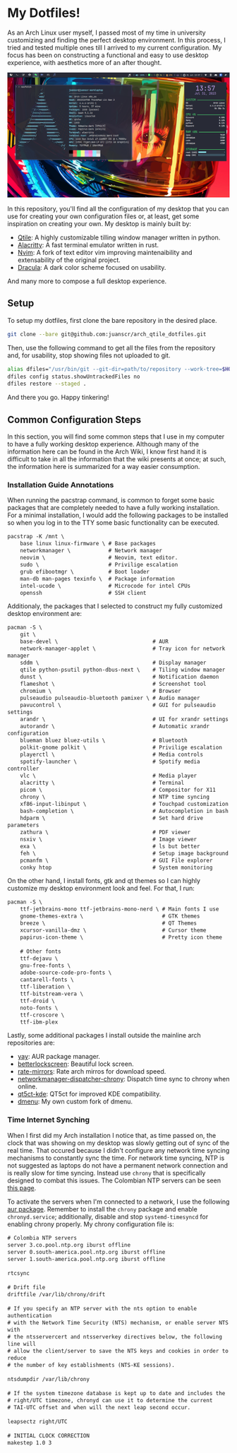 # My Dotfiles!
As an Arch Linux user myself, I passed most of my time in university customizing and
finding the perfect desktop environment. In this process, I tried and tested multiple
ones till I arrived to my current configuration. My focus has been on constructing a
functional and easy to use desktop experience, with aesthetics more of an after
thought.

![My Environment](.local/share/assets/my-desktop.png)

In this repository, you'll find all the configuration of my desktop that you can use
for creating your own configuration files or, at least, get some inspiration on
creating your own. My desktop is mainly built by:

- [Qtile](https://github.com/qtile/qtile): A highly customizable tilling window manager
written in python.
- [Alacritty](https://github.com/alacritty/alacritty): A fast terminal emulator written
in rust.
- [Nvim](https://github.com/neovim/neovim): A fork of text editor vim improving
maintenaibility and extensability of the original project.
- [Dracula](https://github.com/dracula): A dark color scheme focused on usability.

And many more to compose a full desktop experience.

## Setup
To setup my dotfiles, first clone the bare repository in the desired place.

```bash
git clone --bare git@github.com:juanscr/arch_qtile_dotfiles.git
```

Then, use the following command to get all the files from the repository and, for
usability, stop showing files not uploaded to git.

```bash
alias dfiles="/usr/bin/git --git-dir=path/to/repository --work-tree=$HOME"
dfiles config status.showUntrackedFiles no
dfiles restore --staged .
```

And there you go. Happy tinkering!

## Common Configuration Steps
In this section, you will find some common steps that I use in my computer to have
a fully working desktop experience. Although many of the information here can be found
in the Arch Wiki, I know first hand it is difficult to take in all the information
that the wiki presents at once; at such, the information here is summarized for a way
easier consumption.

### Installation Guide Annotations
When running the pacstrap command, is common to forget some basic packages that are
completely needed to have a fully working installation. For a minimal installation, I
would add the following packages to be installed so when you log in to the TTY some
basic functionality can be executed.

```
pacstrap -K /mnt \
    base linux linux-firmware \ # Base packages
    networkmanager \            # Network manager
    neovim \                    # Neovim, text editor.
    sudo \                      # Privilige escalation
    grub efibootmgr \           # Boot loader
    man-db man-pages texinfo \  # Package information
    intel-ucode \               # Microcode for intel CPUs
    openssh                     # SSH client
```

Additionaly, the packages that I selected to construct my fully customized desktop
environment are:

```
pacman -S \
    git \
    base-devel \                              # AUR
    network-manager-applet \                  # Tray icon for network manager
    sddm \                                    # Display manager
    qtile python-psutil python-dbus-next \    # Tiling window manager
    dunst \                                   # Notification daemon
    flameshot \                               # Screenshot tool
    chromium \                                # Browser
    pulseaudio pulseaudio-bluetooth pamixer \ # Audio manager
    pavucontrol \                             # GUI for pulseaudio settings
    arandr \                                  # UI for xrandr settings
    autorandr \                               # Automatic xrandr configuration
    blueman bluez bluez-utils \               # Bluetooth
    polkit-gnome polkit \                     # Privilige escalation
    playerctl \                               # Media controls
    spotify-launcher \                        # Spotify media controller
    vlc \                                     # Media player
    alacritty \                               # Terminal
    picom \                                   # Compositor for X11
    chrony \                                  # NTP time syncing
    xf86-input-libinput \                     # Touchpad customization
    bash-completion \                         # Autocompletion in bash
    hdparm \                                  # Set hard drive parameters
    zathura \                                 # PDF viewer
    nsxiv \                                   # Image viewer
    exa \                                     # ls but better
    feh \                                     # Setup image background
    pcmanfm \                                 # GUI File explorer
    conky htop                                # System monitoring
```

On the other hand, I install fonts, gtk and qt themes so I can highly customize my
desktop environment look and feel. For that, I run:

```
pacman -S \
    ttf-jetbrains-mono ttf-jetbrains-mono-nerd \ # Main fonts I use
    gnome-themes-extra \                         # GTK themes
    breeze \                                     # QT Themes
    xcursor-vanilla-dmz \                        # Cursor theme
    papirus-icon-theme \                         # Pretty icon theme

    # Other fonts
    ttf-dejavu \
    gnu-free-fonts \
    adobe-source-code-pro-fonts \
    cantarell-fonts \
    ttf-liberation \
    ttf-bitstream-vera \
    ttf-droid \
    noto-fonts \
    ttf-croscore \
    ttf-ibm-plex
```

Lastly, some additional packages I install outside the mainline arch repositories are:
- [yay](https://github.com/Jguer/yay): AUR package manager.
- [betterlockscreen](https://github.com/betterlockscreen/betterlockscreen): Beautiful lock screen.
- [rate-mirrors](https://github.com/westandskif/rate-mirrors): Rate arch mirros for download speed.
- [networkmanager-dispatcher-chrony](https://aur.archlinux.org/packages/networkmanager-dispatcher-chrony): Dispatch time sync to chrony when online.
- [qt5ct-kde](https://aur.archlinux.org/packages/qt5ct-kde): QT5ct for improved KDE compatibility.
- [dmenu](https://github.com/juanscr/dmenu): My own custom fork of dmenu.

### Time Internet Synching
When I first did my Arch installation I notice that, as time passed on, the clock that
was showing on my desktop was slowly getting out of sync of the real time. That occured
because I didn't configure any network time syncing mechanisms to constantly sync the
time. For network time syncing, NTP is not suggested as laptops do not have a permanent
network connection and is really slow for time syncing. Instead use `chrony` that is
specifically designed to combat this issues. The Colombian NTP servers can be seen
[this page](https://www.ntppool.org/zone/co).

To activate the servers when I'm connected to a network, I use the following
[aur package](https://aur.archlinux.org/packages/networkmanager-dispatcher-chrony/).
Remember to install the `chrony` package and enable `chronyd.service`;
additionally, disable and stop `systemd-timesyncd` for enabling chrony properly.
My chrony configuration file is:

```
# Colombia NTP servers
server 3.co.pool.ntp.org iburst offline
server 0.south-america.pool.ntp.org iburst offline
server 1.south-america.pool.ntp.org iburst offline

rtcsync

# Drift file
driftfile /var/lib/chrony/drift

# If you specify an NTP server with the nts option to enable authentication
# with the Network Time Security (NTS) mechanism, or enable server NTS with
# the ntsservercert and ntsserverkey directives below, the following line will
# allow the client/server to save the NTS keys and cookies in order to reduce
# the number of key establishments (NTS-KE sessions).

ntsdumpdir /var/lib/chrony

# If the system timezone database is kept up to date and includes the
# right/UTC timezone, chronyd can use it to determine the current
# TAI-UTC offset and when will the next leap second occur.

leapsectz right/UTC

# INITIAL CLOCK CORRECTION
makestep 1.0 3
```
